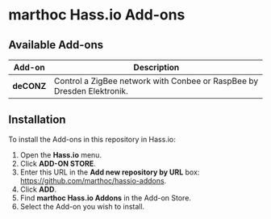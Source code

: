 # marthoc Hass.io Add-ons

## Available Add-ons

|Add-on|Description|
|------|-----------|
|**deCONZ**|Control a ZigBee network with Conbee or RaspBee by Dresden Elektronik.|

## Installation

To install the Add-ons in this repository in Hass.io:

1. Open the **Hass.io** menu.
2. Click **ADD-ON STORE**.
3. Enter this URL in the **Add new repository by URL** box: https://github.com/marthoc/hassio-addons.
4. Click **ADD**.
5. Find **marthoc Hass.io Addons** in the Add-on Store.
6. Select the Add-on you wish to install.